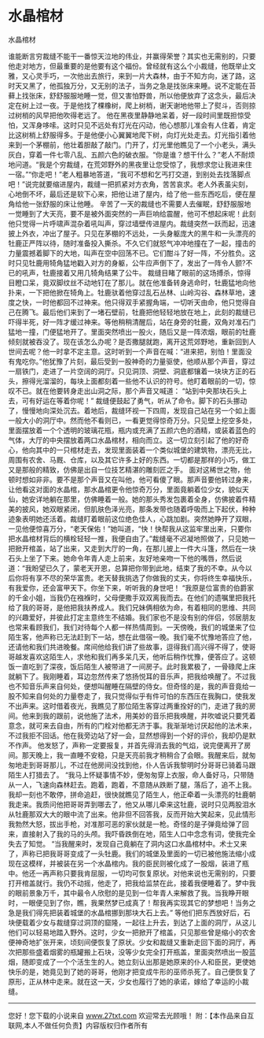 # 水晶棺材

水晶棺材 

谁能断言穷裁缝不能干一番惊天泣地的伟业，并赢得荣誉？其实也无需别的，只要他走对地方，但最重要的是他要有这个福份。曾经就有这么个小裁缝，他既举止文雅，又心灵手巧，一次他出去旅行，来到一片大森林，由于不知方向，迷了路，这时天又黑了，他孤独万分，又无别的法子，当务之急是找张床来睡。说不定能在苔藓上找张床，舒舒服服地睡一觉，但又害怕野兽，所以他便放弃了这念头，最后决定在树上过一夜。于是他找了棵橡树，爬上树梢，谢天谢地他带上了熨斗，否则掠过树梢的风早把他吹得老远了。 
他在黑夜里静静地呆着，好一段时间里既担惊受怕，又浑身哆嗦。这时只见不远处有灯光在闪动，他心想那儿准会有人住着，肯定比这树梢上舒服得多。于是他便小心翼翼地爬下树，向灯光处走去。灯光指引着他来到一个茅棚前，他壮着胆敲了敲门。门开了，灯光里他瞧见了一个小老头，满头灰白，穿着一件七零八乱、五颜六色的破衣服。“你是谁？想干什么？”老人不耐烦地问道。“我是个穷裁缝，在荒郊野外的黑夜里让您受惊了，我想求您让我进来住一宿。”“你走吧！”老人粗暴地答道，“我可不想和乞丐打交道，到别处去找落脚点吧！”说完就要缩进屋内，裁缝一把抓紧对方衣角，苦苦哀求。老人外表虽尖刻，心地倒不坏，最后还是软下心来，把他让进了屋内，给了他一些东西吃后，便在屋角给他一张舒服的床让他睡。 
辛苦了一天的裁缝也不需要人去催眠，舒舒服服地一觉睡到了大天亮，要不是被外面突然的一声巨响给震醒，他可不想起床呢！此刻他只觉得一片呼啸声混杂着吼叫声，穿过墙壁传进屋内。裁缝突然一跃而起，迅速披上外衣，冲出了屋子。只见在茅棚的不远处，一头身躯庞大的黑牛和一头漂亮的牡鹿正严阵以待，随时准备投入撕杀。不久它们就怒气冲冲地撞在了一起，撞击的力量震撼着脚下的大地，叫声在空中回荡不已。它们酣斗了好一阵，不分胜负。这时只见牡鹿用犄角猛地戳入对方的身躯，公牛应声倒下了，发出了一阵令人颤?不已的吼声，牡鹿接着又用几犄角结果了公牛。 
裁缝目睹了眼前的这场搏杀，惊得目瞪口呆，竟双脚纹丝不动地钉在了那儿。就在他准备转身逃命时，牡鹿猛地向他扑来，一下把他掀在犄角上。牡鹿驮着他穿过乱石丛林、山岭沟谷、森林草地，速度之快，一时他都回不过神来。他只得双手紧握角端，一切听天由命，他只觉得自己在腾飞。最后他们来到了一堵石壁前，牡鹿把他轻轻地放在地上，此刻的裁缝已吓得半死，好一阵才缓过神来。等他稍稍清醒后，站在身旁的牡鹿，双角对准石门猛地一撞，门便猛地开了。里面突然喷出一股火，随后又是一阵浓烟，眼前的牡鹿倾刻就被吞没了。现在该怎么办呢？是否撒腿就跑，离开这荒郊野地，重新回到人世间去呢？他一时拿不定主意。这时听到一个声音在喊：“进来把，别怕！里面没有鬼吃你。”他犹豫了片刻，最后受到一股神奇的力量驱使，他顺从那个声音，穿过一扇铁门，走进了一片空阔的洞厅。只见洞顶、洞壁、洞底都镶着一块块方正的石头，擦得光溜溜的，每块上面都刻着一些他不认识的符号。他盯着眼前的一切，惊叹不已。就在他要转身走出山洞之际，那个声音又喊道： 
“站到中央那块石头上去，可有好运在等着你呢！” 
裁缝便鼓起了勇气，听从了命令。脚下的石头挪动了，慢慢地向深处沉去。着地后，裁缝环视一下四周，发现自己站在另一个如上面一般大小的洞厅中。然而他不看则已，一看更觉得惊奇万分。只见壁上挖空多处，里面摆放着一个个透明的玻璃花瓶，瓶内或充满了五颜六色的酒精，或装着蓝色的气体，大厅的中央摆放着两口水晶棺材，相向而立。这一切立刻引起了他的好奇心，他向其中的一只棺材走去，发现里面装着一个类似城堡的建筑物，漂亮无比，周围有农舍、马厩、仓库，以及其它许多上好的东西。一切都是那样的小巧，做工又是那般的精致，仿佛是出自一位技艺精湛的雕刻匠之手。 
面对这稀世之物，他顿时想如非非。要不是那个声音又在叫他，他可看傻了眼。那声音要他转过身来，让他看这对面的水晶棺，那水晶棺更令他惊奇万分，里面竟躺着位少女，貌似天仙，她安详地躺在那里，仿佛睡着一般。她的那头秀发包裹着全身，仿佛披着件精美的披风，她双眼紧闭，但肌肤色泽光亮，那条发带也随着呼吸而上下起伏，种种迹象表明她还活着。裁缝盯着眼前这位绝色佳人，心跳加剧。突然她睁开了双眼，一见他便惊喜万分，“老天保佑！”她叫道，“快！快帮我从这监牢里出来，只要你把水晶棺材背后的横栓轻轻一推，我便自由了。”裁缝毫不迟凝地照做了，只见她一把掀开棺盖，站了出来，又走到大厅的一角，在那儿披上一件大斗篷，然后在一块石头上坐了下来。她命令年青人走上前来，友好地亲吻一下他的嘴唇，然后说道：“我盼望已久了，蒙老天开恩，总算把你带到此地，结束了我的不幸。从今以后你将有享不尽的荣华富贵。老天替我挑选了你做我的丈夫，你将终生幸福快乐，有我爱你，还会富甲天下。你坐下来，听听我的身世吧！ 
“我原是位富贵的伯爵家的千金小姐，当我仍在襁褓时，父母便撒手双双离我而去。在他们的遗嘱里把我托给了我的哥哥，是他把我扶养成人。我们兄妹俩相依为命，有着相同的思维、共同的兴趣爱好，并彼此打定主意终生不结婚。我们家也不是没有别的伴侣，邻居朋友也常来看顾我们，我们对待每个人都一样热情周到。一天傍晚，我们的城堡来了位陌生客，他声称已无法赶到下一站，想在此借宿一晚。我们毫不忧豫地答应了他，还请他和我们共进晚餐。席间他给我们讲了些故事，逗得我们高兴得不得了，使哥哥越发喜欢这陌生人，求他和我们再多呆几天，他听后稍作忧豫，便答应了。这顿饭一直吃到了深夜，饭后陌生人被带进了一间房子。此时我累极了，一骨碌爬上床就躺下了。我刚睡着，耳边忽然传来了悠扬悦耳的音乐声，把我给唤醒了。不过我也不知音乐声来自何处，便想叫醒睡在隔壁的侍女。但奇怪的是，我的声音竟给一股不知来自何处的力量卷走了，我只觉得似乎有件可怕的东西压在我胸口，使我发不出声来。这时借着夜光，我瞧见了那位陌生客穿过两重拴好的门，走进了我的房间。他来到我的跟前，说他施了法术，用美妙的音乐把我唤醒，并吹嘘说只要凭着意念，就可来去自由，所有的门栓对他都无济于事。我渐渐地讨厌起他的法术来，不过我拒不回话。他在我旁边站了好一会，显然想得到一个好的评价，我却仍是默不作声。 
他发怒了，声称一定要报复，并首先得消去我的气焰，说完便离开了房间。那天晚上，我一直睡不安稳，只是天亮前我才稍稍合了会眼。我醒来后，就匆匆地走到哥哥那儿，不过在他房间没找到他，仆人告诉我黎明时分哥哥已骑着马跟陌生人打猎去了。 
“我马上怀疑事情不妙，便匆匆穿上衣服，命人备好马，只带随从一人，飞速向森林赶去。跑着，跑着，不意随从跌断了腿，落后了，追不上我。我却一刻也不敢停，拼命追赶，很快就瞧见了陌生人，他正牵着一头漂亮的牡鹿朝我走来。我质问他把哥哥弄到哪去了，他又从哪儿牵来这牡鹿，说时只见两股泪水从牡鹿那双大大的眼中流了出来。他非但不回答我，反而开始大笑起来，见此情形我勃然大怒，拔出手枪，对准那可恶的家伙就是一枪。奇怪的是子弹竟给弹了回来，直接射入了我的马的头颅。我吓昏跌倒在地，陌生人口中念念有词，使我完全失去了知觉。 
“当我醒来时，发现自己竟躺在了洞内这口水晶棺材中。术士又来了，声称已把我哥哥变成了一头牡鹿。我们的城堡及里面的一切已被他施法缩小成现在这模样，并被装在另一个水晶棺内。我的臣民则被化成了一股烟，装进了瓶中。他还一再声称只要我肯屈服，一切均可恢复原状。对他来说也无需别的，只要打开棺盖就行。我仍不动摇，他走了，把我给监禁在此，接着我便睡着了。梦中我的眼前景象万千，其中最令人欣慰的是见到一位年青人来解救了我。当我睁开眼时，一眼便见到了你，瞧，我果然梦已成真了！帮我再实现其它的梦想吧！当务之急是我们得先把装着城堡的水晶棺挪到那块大石上去。” 
等他们把东西放好后，石块便载着少女与裁缝穿过洞顶的窟隆，一起往上升去，到达了上面的洞厅，从这儿他们可以轻易地踏入野外。这时，少女一把掀开了棺盖，只见那些曾是缩小的农舍便神奇地扩张开来，顷刻间便恢复了原状。少女和裁缝又重新走回下面的洞厅，再次把那些盛着烟雾的瓶罐搬上石块，没等少女完全打开瓶盖，里面突然喷出一股蓝烟，随即变成了一个个活生生的人。她立刻认出那是她原来的仆人和臣民，更使她快乐的是，她竟见到了她的哥哥，他刚才把变成牛形的巫师杀死了。自己便恢复了原形，正从林中走来。就在这一天，少女也履行了她的承诺，嫁给了幸运的小裁缝。 

                  
--------------------
您好！您下载的小说来自 www.27txt.com 欢迎常去光顾哦！
附：【本作品来自互联网,本人不做任何负责】内容版权归作者所有